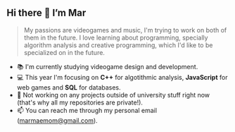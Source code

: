 ## Hi there 👋 I’m Mar
> My passions are videogames and music, I'm trying to work on both of them in the future. I love learning about programming, specially algorithm analysis and creative programming, which I'd like to be specialized on in the future.
- 📚 I'm currently studying videogame design and development. 
- 💻 This year I'm focusing on **C++** for algotithmic analysis, **JavaScript** for web games and **SQL** for databases.
- 🔭 Not working on any projects outside of university stuff right now (that's why all my repositories are private!).
- 📫 You can reach me through my personal email (marmaemom@gmail.com).

<!--- - 💬 --->

<!---
martamaestro/martamaestro is a ✨ special ✨ repository because its `README.md` (this file) appears on your GitHub profile.
You can click the Preview link to take a look at your changes.
--->
